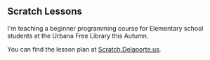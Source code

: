 ## Scratch Lessons

I'm teaching a beginner programming course for Elementary school students at the Urbana Free Library this Autumn.

You can find the lesson plan at [Scratch.Delaporte.us](http://scratch.delaporte.us).
